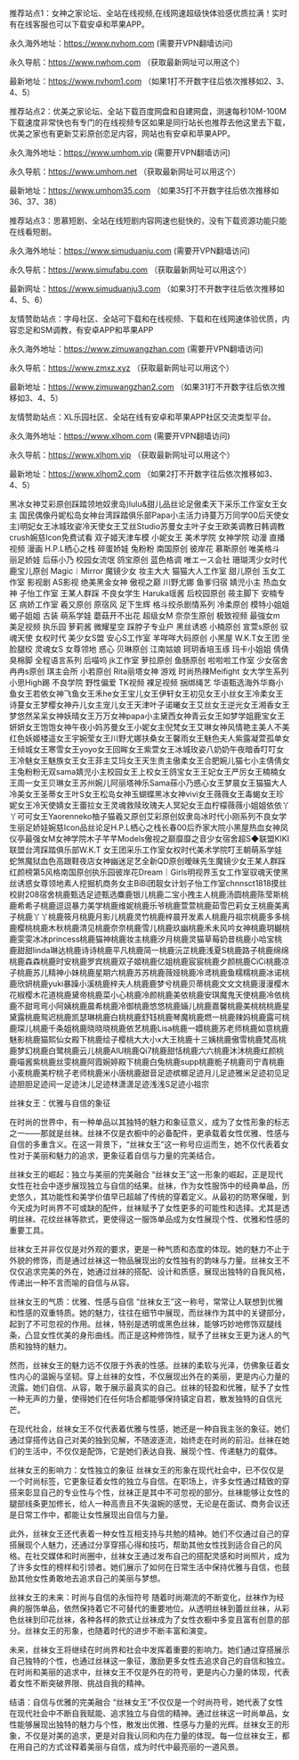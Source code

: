 推荐站点1：女神之家论坛、全站在线视频,在线网速超级快体验感优质拉满！实时有在线客服也可以下载安卓和苹果APP。

永久海外地址：https://www.nvhom.com (需要开VPN翻墙访问)

永久导航：https://www.nwhom.com （获取最新网址可以用这个）

最新地址：https://www.nvhom1.com （如果1打不开数字往后依次推移如2、3、4、5）

推荐站点2：优美之家论坛、全站下载百度网盘和自建网盘，测速每秒10M-100M下载速度非常快也有专门的在线视频专区如果是同行站长也推荐去他这里去下载，优美之家也有更新艾彩原创恋足内容，网站也有安卓和苹果APP。

永久海外地址：https://www.umhom.vip (需要开VPN翻墙访问)

永久导航：https://www.umhom.net （获取最新网址可以用这个）

最新地址：https://www.umhom35.com （如果35打不开数字往后依次推移如36、37、38）

推荐站点3：思慕短剧、全站在线短剧内容网速也挺快的，没有下载资源功能只能在线看短剧。

永久海外地址：https://www.simuduanju.com (需要开VPN翻墙访问)

永久导航：https://www.simufabu.com （获取最新网址可以用这个）

最新网址：https://www.simuduanju3.com （如果3打不开数字往后依次推移如4、5、6）

友情赞助站点：字母社区、全站可下载和在线视频、下载和在线网速体验优质，内容恋足和SM调教，有安卓APP和苹果APP

永久海外地址：https://www.zimuwangzhan.com (需要开VPN翻墙访问)

永久导航：https://www.zmxz.xyz （获取最新网址可以用这个）

最新地址：https://www.zimuwangzhan2.com （如果31打不开数字往后依次推移如3、4、5）

友情赞助站点：XL乐园社区、全站在线有安卓和苹果APP社区交流类型平台。

永久海外地址：https://www.xlhom.com (需要开VPN翻墙访问)

永久导航：https://www.xlhom.vip （获取最新网址可以用这个）

最新地址：https://www.xlhom2.com （如果2打不开数字往后依次推移如3、4、5）

黑冰女神艾彩原创踩踏领地奴隶岛)lulu&甜儿品丝论足傲柔天下采乐工作室女王女主 国民偶像丹妮松岛女神台湾踩踏俱乐部Papa小主活力诗蔓万万同学00后天使女主)明妃女王冰城玫姿冷天使女王艾丝Studio苏曼女主叶子女王欧美调教日韩调教crush婉慈Icon免费试看 双子姬天津车模 小妮女王 美术学院 女神学院 动漫 直播视频 漫画 H.P.L栖心之栈 碎蛋娇娃 兔粉粉 南国原创 彼岸花 慕斯原创 唯美格斗 丽足娇娃 后蕬小乃 校园女流氓 鸽宝原创 蓝色格调 唯エース会社 珊瑚湾少女时代 鹿宝儿原创 Magic︱Mirror 魔镜少女 妆主大大 猫猫大人工作室 甜儿原创 玉女工作室 影视剧 AS影视 绝美黑金女神 傲视之巅 川野尤娜 鱼爹归宿 婧児小主 热血女神 子怡工作室 王某人群踩 不良女学生 Haruka瑶酱 后校园原创 莜主脚下 安楠专区 病娇工作室 羲又原创 原宿风 足下生辉 格斗绞杀剧情系列 冷柔原创 模特小姐姐 蝎子姐姐 古装 萌系学娃 蘑菇开不出花 超级女M 奈奈生原创 极致视频 最強女m 美足视频 执乐园 萝莉酱 微耀星空 踩脖子专业户 黑丝诱惑 小楠原创 宣萱s原创 驭魂天使 女权时代 美少女S盟 安心S工作室 羊咩咩大码原创 小黑屋 W.K.T女王团 坐脸腿绞 灵魂女S 女尊领地 惑心 贝琳原创 江南姑娘 珂玥香培玉琢 玛卡小姐姐 倩倩臭棉脚 全程语言系列 后喵呜 jk工作室 萝拉原创 鱼肠原创 啦啦啦工作室 少女宿舍 冉冉s原创 琪主会所 小若原创 Rita丽塔女神 游戏 时尚热辣Meifight 女大学生系列 小思High踢 不良学院 野性偏爱 TK视频 裸足视频 捆绑绳艺 华语甄选海外华裔小鱼女王若依女神飞鱼女王禾he女王宝儿女王伊轩女王初见女王小丝女王冷柔女王诗蔓女王梦樱女神卉儿女主宠儿女王天津叶子诺曦女王艾丝女王逆光女王湘香女王梦悠然呆呆女神妖晴女王万万女神papa小主黛西女神青云女王如梦学姐鹿宝女王妍妍女王饱饱女神午夜小妈苏曼女王小妮女主倪梵女王艾琳女神风情艳主美人不美红色妖姬楼遥女王宇婉莹女王川野尤娜扶桑女王馨雨女王魅色夫人紫露凝萱孤单女王倾城女王寒雪女王yoyo女王回眸女王紫萱女王冰城玫姿八奶奶午夜暗香叮叮女王冷魅女王魅族女王女王菲主艾玛女王天生贵主傲柔女王合肥婉儿猫七小主倩倩女主兔粉粉无双sama婧児小主校园女王上校女王鸽宝女王王妃女王严厉女王楠楠女王周一女王贝琳女王苏州婉儿阿丽塔神乐Sama蕬小乃惑心女王梦晨女王猫猫大人冷美女王圣蒂女王叶S女王松岛女神玉蝴蝶黑冰女神vivi女王薇薇女王毒蝎女王珍妮女王冷天使婧女王蕾拉女王灵魂救赎玫瑰夫人冥妃女王血柠檬薇薇小姐姐依依丫丫可可女王Yaorenneko柚子猫羲又原创艾彩原创奴隶岛冰时代小刚系列不良女学生丽足娇娃婉慈Icon品丝论足H.P.L栖心之栈长春00后乔家大院小黑屋热血女神凤仪亭最强女M女神学院木子芊芊Models傲视之巅靡靡之音少女宿舍超S◆联盟KIKI联盟台湾踩踏俱乐部W.K.T 女王团采乐工作室女权时代美术学院叮王朝萌系学娃蛇煞魔狱血色高跟鞋夜店女神幽迷足艺全新QD原创暧昧先生魔镜少女王某人群踩红颜榜第5风格南国原创执乐园彼岸花Dream｜Girls明视界玉女工作室驭魂天使黑丝诱惑女尊领地素人挖掘机商务女主BiBi团靓女计划子怡工作室chnnsct1818摸丝校尉208宿舍桃鹿甄选足迹甄选麋鹿银儿桃鹿二宝小拽主人桃鹿汤圆桃鹿陈莹斯桃鹿希希子桃鹿逗逗暴力美学桃鹿维妮桃鹿乐爷桃鹿萱萱桃鹿茹雪巴莉女王桃鹿美离子桃鹿丫丫桃鹿筱月桃鹿月影儿桃鹿灵竹桃鹿梓晨开发素人桃鹿丹祖宗桃鹿多多桃鹿樱桃桃鹿木秋桃鹿清见桃鹿奈奈桃鹿雪儿桃鹿玖幽桃鹿禾未风吟女神桃鹿玥樾桃鹿雯雯冰冰princess桃鹿猫神桃鹿妆主桃鹿汐月桃鹿灵猫草莓奶昔桃鹿小哈宝桃鹿甜甜linda琳达桃鹿诗诗桃鹿平凡桃鹿简一桃鹿沅芷桃鹿浅夏S桃鹿路子桃鹿绵绵桃鹿森森桃鹿时安桃鹿罗宾桃鹿双子姬桃鹿亿姐桃鹿宸宸桃鹿夕颜桃鹿CiCi桃鹿凉子桃鹿苏儿精神小妹桃鹿星期六桃鹿苏苏桃鹿薇娅桃鹿冷鸢桃鹿鱼糯糯桃鹿冰诺桃鹿欣妍桃鹿yuki暴躁小溪桃鹿梓夫人桃鹿鹿梦兮桃鹿贝蒂桃鹿文文文桃鹿漫漫樱木花椒樱木花道桃鹿黛帝桃鹿菜小心桃鹿冷颜桃鹿美依桃鹿安琪魔鬼天使桃鹿冷依桃鹿不甜弯弯小阿姨桃鹿晨希桃鹿冷御桃鹿悠悠桃鹿婳儿桃鹿嘉馨桃鹿美桃桃桃鹿星黛露桃鹿鸳迟桃鹿凯瑟琳桃鹿白桃桃鹿舒钰桃鹿琴魔桃鹿燃一桃鹿辣妈桃鹿露可桃鹿琛儿桃鹿千条姐桃鹿晓晓晓桃鹿依艺桃鹿Lisa桃鹿一嬛桃鹿苏老师桃鹿如意桃鹿魅影桃鹿猫熙仙女殿下桃鹿绘子樱桃大大小x大王桃鹿十三姨桃鹿傲雪桃鹿梵高桃鹿梦幻桃鹿白鹭桃鹿云儿桃鹿AIU桃鹿Qi7桃鹿甜恬桃鹿六六桃鹿沐沐桃鹿红颜桃鹿喵酱紫桃鹿丝雯桃鹿阿霞婉婷殿下桃鹿白兔桃鹿supp桃鹿栀子桃鹿司宁青桃鹿小麦桃鹿美柠桃子老师桃鹿米小唐桃鹿甜音足迹槟榔足迹月儿足迹雅米足迹初见足迹胆胆足迹间一足迹沐儿足迹林潇潇足迹浅浅S足迹小祖宗



丝袜女王：优雅与自信的象征

在时尚的世界中，有一种单品以其独特的魅力和象征意义，成为了女性形象的标志之一——那就是丝袜。丝袜不仅是衣橱中的必备配件，更承载着女性优雅、性感与自信的多重含义。在这一背景下，“丝袜女王”这一称号应运而生，她不仅代表着女性对于美丽和魅力的追求，更象征着自信与力量的完美结合。

丝袜女王的崛起：独立与美丽的完美融合
“丝袜女王”这一形象的崛起，正是现代女性在社会中逐步展现独立与自信的结果。丝袜，作为女性服饰中的经典单品，历史悠久，其功能性和美学价值早已超越了传统的穿着定义。从最初的防寒保暖，到今天成为时尚界不可或缺的配件，丝袜赋予了女性更多的可能性和选择。尤其是透明丝袜、花纹丝袜等款式，更使得这一服饰单品成为女性展现个性、优雅和性感的重要工具。

丝袜女王并非仅仅是对外观的要求，更是一种气质和态度的体现。她的魅力不止于外貌的修饰，而是通过丝袜这一物品展现出的女性独有的韵味与力量。丝袜女王不仅仅追求完美的外在，她通过丝袜的搭配、设计和质感，展现出独特的自我风格，传递出一种不言而喻的自信与从容。

丝袜女王的气质：优雅、性感与自信
“丝袜女王”这一称号，常常让人联想到优雅和性感的双重特质。她的魅力，往往在细节中展现，而丝袜作为其中的关键部分，起到了不可忽视的作用。丝袜，特别是透明或黑色丝袜，能够巧妙地修饰双腿线条，凸显女性优美的身形曲线。而正是这种修饰性，赋予了丝袜女王更为迷人的气质和独特的魅力。

然而，丝袜女王的魅力远不仅限于外表的性感。丝袜的柔软与光泽，仿佛象征着女性内心的温婉与坚韧。穿上丝袜的女性，不仅展现出外在的美丽，更是内心力量的流露。她们自信、从容，敢于展示最真实的自己。丝袜的轻盈和优雅，赋予了女性一种无声的力量，使得她们在任何场合都能够保持镇定自若，散发独特的自信光芒。

在现代社会，丝袜女王不仅代表着优雅与性感，她还是一种自我主张的象征。她们通过穿搭传达自己对美的独到见解，不随波逐流，始终走在时尚的前沿。丝袜在她们的生活中，不仅仅是配饰，它是她们表达自我、展现个性、传递魅力的载体。

丝袜女王的影响力：女性独立的象征
丝袜女王的形象在现代社会中，已不仅仅是一个时尚标签，它更象征着女性的独立与自信。在职场上，许多女性通过精致的穿搭来彰显自己的专业性与个性，丝袜正是其中不可忽视的部分。丝袜能够让女性的腿部线条更加修长，给人一种高贵且不失温婉的感觉，无论是在面试、商务会议还是日常工作中，都能让女性展现出自信与力量。

此外，丝袜女王还代表着一种女性互相支持与共勉的精神。她们不仅通过自己的穿搭展现个人魅力，还通过分享穿搭心得和技巧，帮助其他女性找到适合自己的风格。在社交媒体和时尚圈中，丝袜女王通过发布自己的搭配灵感和时尚照片，成为了许多女性的榜样和引领者。她们展示了如何在日常生活中保持优雅与自信，也鼓励其他女性勇敢地去追求自己的美丽与梦想。

丝袜女王的未来：时尚与自信的永恒符号
随着时尚潮流的不断变化，丝袜作为经典的服饰单品，依然保持着它不可替代的重要地位。从透明丝袜到蕾丝丝袜，从彩色丝袜到印花丝袜，各种各样的款式让丝袜成为了女性衣橱中多变且富有创意的部分。丝袜女王的形象，也随着时代的进步不断丰富和演变。

未来，丝袜女王将继续在时尚界和社会中发挥着重要的影响力。她们通过穿搭展示自己独特的个性，也通过丝袜这一象征，激励更多女性去追求自己的自信和独立。在时尚和美丽的追求中，丝袜女王不仅是外在的符号，更是内心力量的体现，代表着女性不断突破界限、挑战自我的精神。

结语：自信与优雅的完美融合
“丝袜女王”不仅仅是一个时尚符号，她代表了女性在现代社会中不断自我赋能、追求独立与自信的精神。通过丝袜这一时尚单品，女性能够展现出独特的魅力与个性，散发出优雅、性感与力量的光辉。丝袜女王的形象，不仅是对美的追求，更是对自我认同和内在力量的体现。每一位丝袜女王，都在用自己的方式诠释着美丽与自信，成为时代中最亮丽的一道风景。

